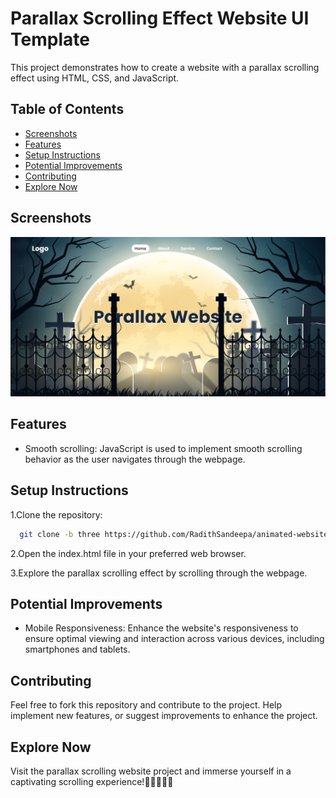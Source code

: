 
# Parallax Scrolling Effect Website UI Template

This project demonstrates how to create a website with a parallax scrolling effect using HTML, CSS, and JavaScript.
## Table of Contents

- [Screenshots](#Screenshots)
- [Features](#Features)
- [Setup Instructions](#Setup-Instructions)
- [Potential Improvements](#Potential-Improvements)
- [Contributing](#Contributing)
- [Explore Now](#Explore-Now)

<a id="Screenshots"></a>
## Screenshots

![UI](https://github.com/RadithSandeepa/animated-website-UI-templates/blob/three/Images/Screenshot.png)

<a id="Features"></a>
## Features

- Smooth scrolling: JavaScript is used to implement smooth scrolling behavior as the user navigates through the webpage.

<a id="Setup-Instructions"></a>
## Setup Instructions

  1.Clone the repository:

```bash
  git clone -b three https://github.com/RadithSandeepa/animated-website-UI-templates.git
```


 2.Open the index.html file in your preferred web browser.

 3.Explore the parallax scrolling effect by scrolling through the webpage.

<a id="Potential-Improvements"></a>
## Potential Improvements

- Mobile Responsiveness: Enhance the website's responsiveness to ensure optimal viewing and interaction across various devices, including smartphones and tablets.
  
<a id="Contributing"></a>
## Contributing

Feel free to fork this repository and contribute to the project. Help implement new features, or suggest improvements to enhance the project.

<a id="Try-Now"></a>
## Explore Now

Visit the parallax scrolling website project and immerse yourself in a captivating scrolling experience!👻🎃🧛‍♂️🌙
